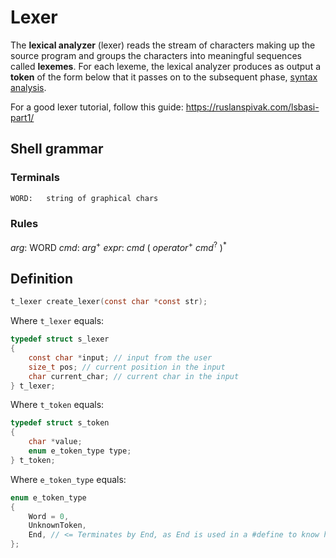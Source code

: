 # Lexer

The **lexical analyzer** (lexer) reads the stream of characters making up the source program and groups the characters into meaningful sequences called **lexemes**.
For each lexeme, the lexical analyzer produces as output a **token** of the form below that it passes on to the subsequent phase, [syntax analysis](../parser/README.md).

For a good lexer tutorial, follow this guide: https://ruslanspivak.com/lsbasi-part1/

## Shell grammar

### Terminals

```txt
WORD:	string of graphical chars
```

### Rules

_arg_: WORD
_cmd_: _arg_<sup>+</sup>
_expr_: _cmd_ ( _operator_<sup>+</sup> _cmd_<sup>?</sup> )<sup>\*</sup>

## Definition

```c
t_lexer create_lexer(const char *const str);
```

Where `t_lexer` equals:

```c
typedef struct s_lexer
{
	const char *input; // input from the user
	size_t pos; // current position in the input
	char current_char; // current char in the input
} t_lexer;
```

Where `t_token` equals:

```c
typedef struct s_token
{
	char *value;
	enum e_token_type type;
} t_token;
```

Where `e_token_type` equals:

```c
enum e_token_type
{
	Word = 0,
	UnknownToken,
	End, // <= Terminates by End, as End is used in a #define to know how many types are defined
};
```
